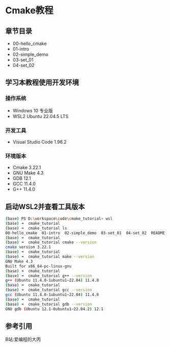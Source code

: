 # Cmake教程

## 章节目录
* 00-hello_cmake
* 01-intro
* 02-simple_demo
* 03-set_01
* 04-set_02

## 学习本教程使用开发环境
### 操作系统
* Windows 10 专业版
* WSL2 Ubuntu 22.04.5 LTS
### 开发工具
* Visual Studio Code 1.96.2
### 环境版本
* Cmake 3.22.1
* GNU Make 4.3
* GDB 12.1
* GCC 11.4.0
* G++ 11.4.0

## 启动WSL2并查看工具版本
```bash shell
(base) PS D:\workspace\code\cmake_tutorial> wsl
(base) ➜  cmake_tutorial
(base) ➜  cmake_tutorial ls
00-hello_cmake  01-intro  02-simple_demo  03-set_01  04-set_02  README.md
(base) ➜  cmake_tutorial
(base) ➜  cmake_tutorial cmake --version
cmake version 3.22.1
(base) ➜  cmake_tutorial
(base) ➜  cmake_tutorial make --version
GNU Make 4.3
Built for x86_64-pc-linux-gnu
(base) ➜  cmake_tutorial
(base) ➜  cmake_tutorial g++ --version
g++ (Ubuntu 11.4.0-1ubuntu1~22.04) 11.4.0
(base) ➜  cmake_tutorial
(base) ➜  cmake_tutorial gcc --version
gcc (Ubuntu 11.4.0-1ubuntu1~22.04) 11.4.0
(base) ➜  cmake_tutorial
(base) ➜  cmake_tutorial gdb --version
GNU gdb (Ubuntu 12.1-0ubuntu1~22.04.2) 12.1
```

## 参考引用
B站:爱编程的大丙

